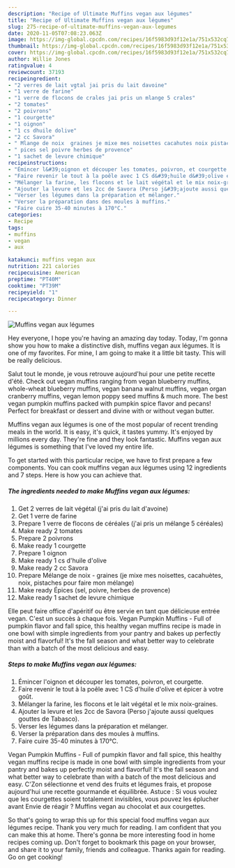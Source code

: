 ```yaml
---
description: "Recipe of Ultimate Muffins vegan aux légumes"
title: "Recipe of Ultimate Muffins vegan aux légumes"
slug: 275-recipe-of-ultimate-muffins-vegan-aux-legumes
date: 2020-11-05T07:08:23.063Z
image: https://img-global.cpcdn.com/recipes/16f5983d93f12e1a/751x532cq70/muffins-vegan-aux-legumes-photo-principale-de-la-recette.jpg
thumbnail: https://img-global.cpcdn.com/recipes/16f5983d93f12e1a/751x532cq70/muffins-vegan-aux-legumes-photo-principale-de-la-recette.jpg
cover: https://img-global.cpcdn.com/recipes/16f5983d93f12e1a/751x532cq70/muffins-vegan-aux-legumes-photo-principale-de-la-recette.jpg
author: Willie Jones
ratingvalue: 4
reviewcount: 37193
recipeingredient:
- "2 verres de lait vgtal jai pris du lait davoine"
- "1 verre de farine"
- "1 verre de flocons de crales jai pris un mlange 5 crales"
- "2 tomates"
- "2 poivrons"
- "1 courgette"
- "1 oignon"
- "1 cs dhuile dolive"
- "2 cc Savora"
- " Mlange de noix  graines je mixe mes noisettes cacahutes noix pistaches pour faire mon mlange"
- " pices sel poivre herbes de provence"
- "1 sachet de levure chimique"
recipeinstructions:
- "Émincer l&#39;oignon et découper les tomates, poivron, et courgette."
- "Faire revenir le tout à la poêle avec 1 CS d&#39;huile d&#39;olive et épicer à votre goût."
- "Mélanger la farine, les flocons et le lait végétal et le mix noix-graines."
- "Ajouter la levure et les 2cc de Savora (Perso j&#39;ajoute aussi quelques gouttes de Tabasco)."
- "Verser les légumes dans la préparation et mélanger."
- "Verser la préparation dans des moules à muffins."
- "Faire cuire 35-40 minutes à 170°C."
categories:
- Recipe
tags:
- muffins
- vegan
- aux

katakunci: muffins vegan aux 
nutrition: 221 calories
recipecuisine: American
preptime: "PT40M"
cooktime: "PT39M"
recipeyield: "1"
recipecategory: Dinner

---
```



![Muffins vegan aux légumes](https://img-global.cpcdn.com/recipes/16f5983d93f12e1a/751x532cq70/muffins-vegan-aux-legumes-photo-principale-de-la-recette.jpg)

Hey everyone, I hope you're having an amazing day today. Today, I'm gonna show you how to make a distinctive dish, muffins vegan aux légumes. It is one of my favorites. For mine, I am going to make it a little bit tasty. This will be really delicious.

Salut tout le monde, je vous retrouve aujourd&#39;hui pour une petite recette d&#39;été. Check out vegan muffins ranging from vegan blueberry muffins, whole-wheat blueberry muffins, vegan banana walnut muffins, vegan organ cranberry muffins, vegan lemon poppy seed muffins &amp; much more. The best vegan pumpkin muffins packed with pumpkin spice flavor and pecans! Perfect for breakfast or dessert and divine with or without vegan butter.

Muffins vegan aux légumes is one of the most popular of recent trending meals in the world. It is easy, it's quick, it tastes yummy. It's enjoyed by millions every day. They're fine and they look fantastic. Muffins vegan aux légumes is something that I've loved my entire life.


To get started with this particular recipe, we have to first prepare a few components. You can cook muffins vegan aux légumes using 12 ingredients and 7 steps. Here is how you can achieve that.

<!--inarticleads1-->

##### The ingredients needed to make Muffins vegan aux légumes:

1. Get 2 verres de lait végétal (j&#39;ai pris du lait d&#39;avoine)
1. Get 1 verre de farine
1. Prepare 1 verre de flocons de céréales (j&#39;ai pris un mélange 5 céréales)
1. Make ready 2 tomates
1. Prepare 2 poivrons
1. Make ready 1 courgette
1. Prepare 1 oignon
1. Make ready 1 cs d&#39;huile d&#39;olive
1. Make ready 2 cc Savora
1. Prepare  Mélange de noix - graines (je mixe mes noisettes, cacahuètes, noix, pistaches pour faire mon mélange)
1. Make ready  Épices (sel, poivre, herbes de provence)
1. Make ready 1 sachet de levure chimique


Elle peut faire office d&#39;apéritif ou être servie en tant que délicieuse entrée vegan. C&#39;est un succès à chaque fois. Vegan Pumpkin Muffins - Full of pumpkin flavor and fall spice, this healthy vegan muffins recipe is made in one bowl with simple ingredients from your pantry and bakes up perfectly moist and flavorful! It&#39;s the fall season and what better way to celebrate than with a batch of the most delicious and easy. 

<!--inarticleads2-->

##### Steps to make Muffins vegan aux légumes:

1. Émincer l&#39;oignon et découper les tomates, poivron, et courgette.
1. Faire revenir le tout à la poêle avec 1 CS d&#39;huile d&#39;olive et épicer à votre goût.
1. Mélanger la farine, les flocons et le lait végétal et le mix noix-graines.
1. Ajouter la levure et les 2cc de Savora (Perso j&#39;ajoute aussi quelques gouttes de Tabasco).
1. Verser les légumes dans la préparation et mélanger.
1. Verser la préparation dans des moules à muffins.
1. Faire cuire 35-40 minutes à 170°C.


Vegan Pumpkin Muffins - Full of pumpkin flavor and fall spice, this healthy vegan muffins recipe is made in one bowl with simple ingredients from your pantry and bakes up perfectly moist and flavorful! It&#39;s the fall season and what better way to celebrate than with a batch of the most delicious and easy. C&#39;Zon sélectionne et vend des fruits et légumes frais, et propose aujourd&#39;hui une recette gourmande et équilibrée. Astuce : Si vous voulez que les courgettes soient totalement invisibles, vous pouvez les éplucher avant Envie de réagir ? Muffins vegan au chocolat et aux courgettes. 

So that's going to wrap this up for this special food muffins vegan aux légumes recipe. Thank you very much for reading. I am confident that you can make this at home. There's gonna be more interesting food in home recipes coming up. Don't forget to bookmark this page on your browser, and share it to your family, friends and colleague. Thanks again for reading. Go on get cooking!
